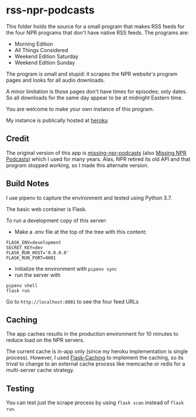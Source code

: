 
# rss-npr-podcasts

This folder holds the source for a small program that makes RSS feeds for the four NPR
programs that don't have native RSS feeds.
The programs are:

* Morning Edition
* All Things Considered
* Weekend Edition Saturday
* Weekend Edition Sunday

The program is small and stupid: it scrapes the NPR website's program pages and looks for all audio downloads.

A minor limitation is those pages don't have times for episodes; only dates.  So all downloads for the same day appear to be at midnight Eastern time.

You are welcome to make your own instance of this program.

My instance is publically hosted at [heroku](https://rss-npr-podcasts.herokuapp.com/)

## Credit

The original version of this app is
[missing-npr-podcasts](https://github.com/jetheis/MissingNPRPodcasts)
(also [Missing NPR Podcasts](http://www.missingnprpodcasts.com/)) which I used for many years.
Alas, NPR retired its old API and that program stopped working, so I made this alternate version.

## Build Notes

I use pipenv to capture the environment and tested using Python 3.7.

The basic web container is Flask.

To run a development copy of this server:

* Make a .env file at the top of the tree with this content:
```
FLASK_ENV=development
SECRET_KEY=dev
FLASK_RUN_HOST='0.0.0.0'
FLASK_RUN_PORT=8001
```
* initialize the environment with ```pipenv sync```
* run the server with
```shell
pipenv shell
flask run
```

Go to ```http://localhost:8001``` to see the four feed URLs

## Caching

The app caches results in the production environment for 10 minutes to reduce load on the NPR servers.

The current cache is in-app only (since my heroku
implementation is single process).  However, I used
[Flask-Caching](https://pythonhosted.org/Flask-Caching/) to implement
the caching, so its trival to change to an external cache process like
memcache or redis for a multi-server cache strategy.

## Testing

You can test just the scrape process by using ```flask scan``` instead of ```flask run```.

